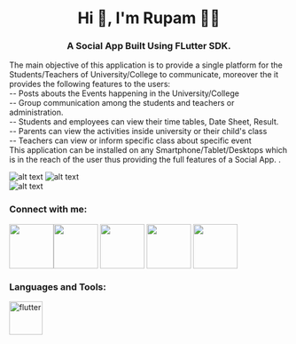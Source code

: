 



<h1 align="center">Hi 👋, I'm Rupam 👩‍💻</h1>
<h3 align="center">A Social App Built Using FLutter SDK.</h3>
<h32 align="start">The main objective of this application is to provide a single platform for the Students/Teachers of University/College to communicate, moreover the it provides the following features to the users:<br>  
--	Posts abouts the Events happening in the University/College <br>
--	Group communication among the students and teachers or administration.<br>
--	Students and employees can view their time tables, Date Sheet, Result.<br>
--	Parents can view the activities inside university or their child's class<br>
--	Teachers can view or inform specific class about specific event<br>
This application can be installed on any Smartphone/Tablet/Desktops which is in the reach of the user thus providing the full features of a Social App.
.</h2>


                                      
   ![alt text](https://github.com/fisforfaheem/social_media_application_flutter/blob/main/images/intro-image.jpeg)
    ![alt text](https://github.com/fisforfaheem/social_media_application_flutter/blob/main/images/all.jpg)   
    ![alt text](https://j.gifs.com/ywoV7V.gif) 
    
<!--    ![alt text](https://github.com/fisforfaheem/social_media_application_flutter/blob/main/images/image2.jpeg)   
   ![alt text](https://github.com/fisforfaheem/social_media_application_flutter/blob/main/images/image3.jpeg)
   ![alt text](https://github.com/fisforfaheem/social_media_application_flutter/blob/main/images/image4.jpeg)
   ![alt text](https://github.com/fisforfaheem/social_media_application_flutter/blob/main/images/image5.jpeg)
    -->
 
   
   
  

<h3 align="left">Connect with me:</h3>
<p align="left">
<a href="https://www.instagram.com/fisforfaheem/" target="blank"><img align="center" src="https://desiprogrammer.com/static/icons/instagram.svg" alt="" height="80" width="80" /></a><a href="https://www.youtube.com/channel/UCqtK6fDv1FA2AN_hZuIbnhg" target="blank"><img align="center" src="https://desiprogrammer.com/static/icons/yt.svg" alt="" height="80" width="80" /></a>
<a href="https://twitter.com/fisforfaheem" target="blank"><img align="center" src="https://desiprogrammer.com/static/icons/twitter.svg" alt="" height="80" width="80" /></a>
<a href="https://www.facebook.com/fisforfaheem" target="blank"><img align="center" src="https://desiprogrammer.com/static/icons/facebook.svg" alt="" height="80" width="80" /></a>
<a href="https://fisforfaheem.medium.com/" target="blank"><img align="center" src="https://cdn4.iconfinder.com/data/icons/social-media-2210/24/Medium-512.png" alt="" height="80" width="80" /></a>
</p>

<h3 align="left">Languages and Tools:</h3>
<p align="left">  <a href="https://flutter.dev" target="_blank"> <img src="https://www.vectorlogo.zone/logos/flutterio/flutterio-icon.svg" alt="flutter" width="60" height="60"/>   </p>


